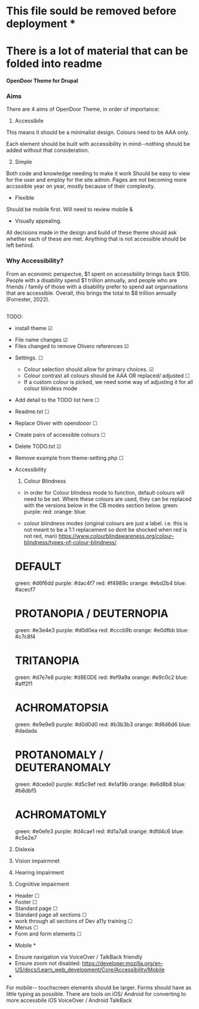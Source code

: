 # This file sould be removed before deployment *
# There is a lot of material that can be folded into readme

#### OpenDoor Theme for Drupal ####

### Aims ###

There are 4 aims of OpenDoor Theme, in order of importance:

1. Accessibile

This means it should be a minimalist design. Colours need to be AAA only. 

Each element should be built with accessibility in mind--nothing should be added without that consideration. 

2. Simple 

Both code and knowledge needing to make it work
Should be easy to view for the user and employ for the site admin. Pages are not becoming more accsssible year on year, mostly because of their complexity.

- Flexible


Should be mobile first. Will need to review mobile & 

- Visually appealing.

All decisions made in the design and build of these theme should ask whether each of these are met. Anything that is not accessible should be left behind.

### Why Accessibility? ###



From an economic perspectve, $1 spent on accessibility brings back $100. People with a disability spend $1 trillion annually, and people who are friends / family of those with a disability prefer to spend aat organisations that are accessible. Overall, this brings the total to $8 trillion annually (Forrester, 2022).




##

TODO:

- install theme ☑
 * File name changes ☑
 * Files changed to remove Olivero references ☑
- Settings. ☐
   * Colour selection should allow for primary choices. ☑
   * Colour contrast all colours should be AAA OR replaced/ adjusted  ☐
   * If a custom colour is picked, we need some way of adjusting it for all colour blindess mode
- Add detail to the TODO list here ☐
- Readme.txt ☐
- Replace Oliver with opendooor ☐
- Create pairs of accessible colours ☐
- Delete TODO.txt ☑
- Remove example from theme-setting.php ☐

- Accessibility

   1. Colour Blindness
   * in order for Colour blindess mode to function, default colours will need to be set. Where these colours are used, they can be replaced with the versions below in the CB modes section below.
   green:
   purple:
   red:
   orange:
   blue:

  * colour blindness modes (original colours are just a label. i.e. this is not meant to be a 1:1 replacement so dont be shocked when red is not red, man)
  https://www.colourblindawareness.org/colour-blindness/types-of-colour-blindness/
   # DEFAULT
   green: #d6f6dd
   purple: #dac4f7
   red: #f4989c
   orange: #ebd2b4
   blue: #acecf7

    # PROTANOPIA / DEUTERNOPIA
   green: #e3e4e3
   purple: #d0d0ea
   red: #cccb9b
   orange: #e0dfbb
   blue: #c7c8f4
   # TRITANOPIA
   green: #d7e7e8
   purple: #d8E0DE
   red: #ef9a9a
   orange: #e9c0c2
   blue: #aff2f1
   # ACHROMATOPSIA
   green: #e9e9e9
   purple: #d0d0d0
   red: #b3b3b3
   orange: #d6d6d6
   blue: #dadada
   # PROTANOMALY / DEUTERANOMALY 
   green: #dcede0
   purple: #d5c9ef
   red: #e1af9b
   orange: #e6d8b8
   blue: #b8dbf5
   # ACHROMATOMLY
   green: #e0efe3
   purple: #d4cae1
   red: #d1a7a8
   orange: #dfd4c6
   blue: #c5e2e7

2. Dislexia


3. Vision impairmnet


4. Hearing impairment


5. Cogniitive impairment

- Header ☐
- Footer ☐
- Standard page ☐
- Standard page all sections ☐
- work through all sections of Dev a11y training ☐
- Menus ☐
- Form and form elements ☐

* Mobile *

- Ensure navigation via VoiceOver / TalkBack friendly
- Ensure zoom not disabled: 
   https://developer.mozilla.org/en-US/docs/Learn_web_development/Core/Accessibility/Mobile
-   
For mobile-- touchscreen elements should be larger. Forms should have as little typing as possible. There are tools on iOS/ Android for converting to more accessbile iOS VoiceOver / Android TalkBack
